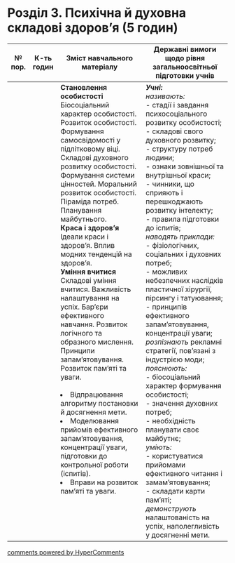 <div id="hypercomments_widget" class="js-hypercomments-widget invisible"></div>

# Розділ 3. Психічна й духовна складові здоров’я (5 годин)

<table>
  <tr>
    <td width="10%" align="center"><b>№ пор.</b></td>
    <td width="10%" align="center"><b>К-ть годин</b></td>
    <td width="40%" align="center"><b>Зміст навчального матеріалу</b></td>
    <td width="40%" align="center"><b>Державні вимоги щодо рівня загальноосвітньої підготовки учнів</b></td>
  </tr>
<tbody>
  <tr>
<td width="10%" style="vertical-align:top !important;"></td>
<td width="10%" style="vertical-align:top !important;"></td>
    <td width="40%" style="vertical-align:top !important;">
<b>Становлення особистості</b><br>
Біосоціальний характер особистості. Розвиток особистості. Формування самосвідомості у підлітковому віці.<br>
Складові духовного розвитку особистості. Формування системи цінностей. Моральний розвиток особистості. Піраміда потреб. Планування майбутнього.<br>
<b>Краса і здоров’я</b><br>
Ідеали краси і здоров’я. Вплив модних тенденцій на здоров’я.  <br>
<b>Уміння вчитися</b><br>
Складові уміння вчитися. Важливість налаштування на успіх. Бар’єри ефективного навчання. Розвиток логічного та образного мислення.<br>
Принципи запам’ятовування. Розвиток пам’яті та уваги.<br>
<br>
<li>Відпрацювання алгоритму постановки й досягнення мети.</li>
<li>Моделювання прийомів ефективного запам’ятовування, концентрації уваги, підготовки до контрольної роботи (іспитів).</li>
<li>Вправи на розвиток пам’яті та уваги. </li>
</td>
    <td width="40%" style="vertical-align:top !important;">
<i><b>Учні:</b></i><br>
<i>називають:</i> <br>
- стадії і завдання психосоціального розвитку особистості; <br>
- складові свого духовного розвитку;  <br>
- структуру   потреб людини; <br>
- ознаки зовнішньої та внутрішньої краси; <br>
- чинники, що сприяють і перешкоджають розвитку інтелекту;<br>
- правила підготовки до іспитів;<br>
<i>наводять приклади: </i><br>
- фізіологічних, соціальних і духовних потреб; <br>
- можливих небезпечних наслідків пластичної хірургії, пірсингу і татуювання; <br>
- принципів ефективного запам’ятовування, концентрації уваги;<br>
<i>розпізнають</i>  рекламні стратегії, пов’язані з індустрією моди;<br>
<i>пояснюють:  </i><br>
- біосоціальний характер формування особистості;<br>
 - значення духовних потреб; <br>
- необхідність планувати своє майбутнє;  <br>
<i>уміють: </i><br>
- користуватися прийомами ефективного читання і замам’ятовування; <br>
- складати карти пам’яті;<br>
<i>демонструють</i> налаштованість на успіх, наполегливість у досягненні мети.
</td>
  </tr>
</tbody>
</table>

<div class="js-hypercomments-container">
<a href="http://hypercomments.com" class="hc-link" title="comments widget">comments powered by HyperComments</a>
</div>